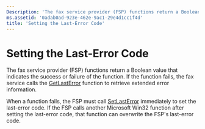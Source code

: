 ```yaml
---
Description: 'The fax service provider (FSP) functions return a Boolean value that indicates the success or failure of the function. If the function fails, the fax service calls the GetLastError function to retrieve extended error information.'
ms.assetid: '0adab0ad-923e-462e-9ac1-29e4d1cc1f4d'
title: 'Setting the Last-Error Code'
---
```


# Setting the Last-Error Code

The fax service provider (FSP) functions return a Boolean value that indicates the success or failure of the function. If the function fails, the fax service calls the [GetLastError](http://msdn.microsoft.com/library/en-us/debug/base/getlasterror.asp) function to retrieve extended error information.

When a function fails, the FSP must call [SetLastError](http://msdn.microsoft.com/library/en-us/debug/base/setlasterror.asp) immediately to set the last-error code. If the FSP calls another Microsoft Win32 function after setting the last-error code, that function can overwrite the FSP's last-error code.

 

 



